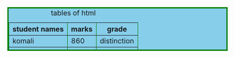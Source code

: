 <html>
<head>
<title>
tables
</title>
<body>
<table border = 3 cell padding = 5 cellspacing = 5  bordercolor = "green"  bgcolor  =  "skyblue" height=100 width=150 >
<caption>tables of html</caption>
<tr>
<th>student names</th>
<th>marks</th>
<th>grade</th>
</tr>
<tr>
<td>komali</td>
<td>860</td>
<td>distinction</td>
</tr>
<tr>
<td rowspan = 2>komali</td>
<td>860</td>
<td>distinction</td>
</tr>
<tr>
<td>690</td>
<td>firstclass</td>
</tr>
<tr>
<td colspan = 1>komali</td>
<td>690</td>
</tr>
</body>
</html>
